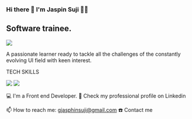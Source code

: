 ### Hi there 👋 I'm Jaspin Suji 👨‍💻

## Software trainee.

<img src="(https://www.cmarix.com/blog/wp-content/uploads/2022/10/Why-Use-ReactJS-For-Developing-Websites-And-Mobile-Apps.png)"/>


A passionate learner ready to tackle all the challenges of the constantly evolving UI field with keen interest.

TECH SKILLS

<img src="https://img.shields.io/badge/React-20232A?style=for-the-badge&logo=react&logoColor=61DAFB"/>&nbsp;<img src="https://img.shields.io/badge/.NET-512BD4?style=for-the-badge&logo=dotnet&logoColor=white"/>

💻 I'm a Front end Developer.
💼 Check my professional profile on Linkedin



📫 How to reach me: gjasphinsuji@gmail.com
☎️ Contact me

